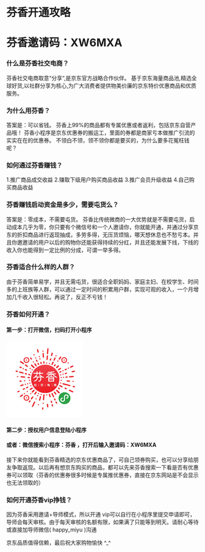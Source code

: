 # 芬香开通攻略
# 芬香邀请码：XW6MXA



### 什么是芬香社交电商？

芬香社交电商取意“分享“,是京东官方战略合作伙伴。
基于京东海量商品池,精选全球好货,以社群分享为核心,为广大消费者提供物美价廉的京东特价优惠商品和优质服务。



### 为什么用芬香？

答案是：可以省钱。
芬香上99%的商品都有专属优惠或者返利，包括京东自营产品哦！ 芬香小程序是京东优惠券的搬运工，里面的券都是商家亏本做推广引流的 实实在在的优惠券。 不领白不领，领不领你都是要买的，为什么要多花冤枉钱呢？



### 如何通过芬香赚钱？

1.推广商品成交收益
2.赚取下级用户购买商品收益
3.推广会员升级收益
4.自己购买商品收益



### 芬香赚钱启动资金是多少，需要屯货么？

答案是：零成本，不需要屯货。
芬香比传统微商的一大优势就是不需要屯货，启动成本几乎为零，你只要有个微信号和一个人邀请你，你就能开通，并通过分享京东的折扣商品进行返现抽成，多劳多得，无压货烦恼，哪天想休息也不愁亏本。并且你邀邀请的用户以后的购物你还能获得持续的分红，并且还能发展下线，下线的收入你也能得到一定比例的分成，可谓一举多得。



### 芬香适合什么样的人群？

由于芬香简单易学，并且无需屯货，很适合全职妈妈、家庭主妇、在校学生、时间多的上班族等人群，可以通过一定时间的积累用户群，实现可观的收入，一个月增加几千收入很轻松。再说了，反正不亏钱！



### 芬香如何开通？

#### 第一步：打开微信，扫码打开小程序



![](./images/invite-qr-code.png)



#### 第二步：授权用户信息登陆小程序



#### 或者：微信搜索小程序：芬香 ，打开后输入邀请码：XW6MXA



接下来你就能看到芬香精选的京东优惠商品了，可自己领券购买，也可以分享给朋友争取返现。以后再有想京东购买的商品，都可以先来芬香搜索一下看是否有优惠券可以领取（芬香的优惠券很多时候是专属推优惠券，直接在京东网站是不会显示也无法领取的）



### 如何开通芬香vip挣钱？

因为芬香采用邀请+导师模式，所以开通 vip可以自行在小程序里提交申请即可，导师会每天审核。由于每天审核的名额有限，如果满了只能等到明天。请耐心等待或直接加导师微信( happy_miyu )沟通



京东品质值得信赖，最后祝大家购物愉快 ^_^ 





























